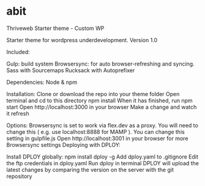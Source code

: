 # abit
Thriveweb Starter theme - Custom WP

Starter theme for wordpress underdevelopment.
Version 1.0 

Included:

Gulp: build system
Browsersync: for auto browser-refreshing and syncing.
Sass with Sourcemaps
Rucksack with Autoprefixer

Dependencies:
Node & npm

Installation:
Clone or download the repo into your theme folder
Open terminal and cd to this directory
npm install
When it has finished, run npm start
Open http://localhost:3000 in your browser
Make a change and watch it refresh

Options:
Browsersync is set to work via flex.dev as a proxy. You will need to change this ( e.g. use localhost:8888 for MAMP ). You can change this setting in gulpfile.js
Open http://localhost:3001 in your browser for more Browsersync settings
Deploying with DPLOY:

Install DPLOY globally: npm install dploy -g
Add dploy.yaml to .gitignore
Edit the ftp credentials in dploy.yaml
Run dploy in terminal
DPLOY will upload the latest changes by comparing the version on the server with the git repository
